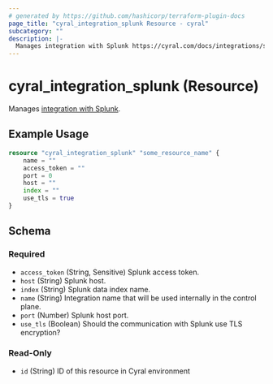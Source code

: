 ```yaml
---
# generated by https://github.com/hashicorp/terraform-plugin-docs
page_title: "cyral_integration_splunk Resource - cyral"
subcategory: ""
description: |-
  Manages integration with Splunk https://cyral.com/docs/integrations/siem/splunk/#procedure.
---
```


# cyral_integration_splunk (Resource)

Manages [integration with Splunk](https://cyral.com/docs/integrations/siem/splunk/#procedure).

## Example Usage

```terraform
resource "cyral_integration_splunk" "some_resource_name" {
    name = ""
    access_token = ""
    port = 0
    host = ""
    index = ""
    use_tls = true
}
```

<!-- schema generated by tfplugindocs -->

## Schema

### Required

- `access_token` (String, Sensitive) Splunk access token.
- `host` (String) Splunk host.
- `index` (String) Splunk data index name.
- `name` (String) Integration name that will be used internally in the control plane.
- `port` (Number) Splunk host port.
- `use_tls` (Boolean) Should the communication with Splunk use TLS encryption?

### Read-Only

- `id` (String) ID of this resource in Cyral environment

